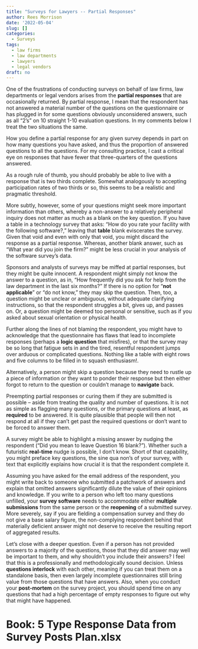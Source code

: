 ```yaml
---
title: "Surveys for Lawyers -- Partial Responses"
author: Rees Morrison
date: '2022-05-04'
slug: []
categories:
  - Surveys
tags:
  - law firms
  - law departments
  - lawyers
  - legal vendors
draft: no
---
```


One of the frustrations of conducting surveys on behalf of law firms, law departments or legal vendors arises from the **partial responses** that are occasionally returned.  By partial response, I mean that the respondent has not answered a material number of the questions on the questionnaire or has plugged in for some questions obviously unconsidered answers, such as all “2’s” on 10 straight 1-10 evaluation questions.  In my comments below I treat the two situations the same.

<!--more-->

How you define a partial response for any given survey depends in part on how many questions you have asked, and thus the proportion of answered questions to all the questions.  For my consulting practice, I cast a critical eye on responses that have fewer that three-quarters of the questions answered.  

As a rough rule of thumb, you should probably be able to live with a response that is two thirds complete.  Somewhat analogously to accepting participation rates of two thirds or so, this seems to be a realistic and pragmatic threshold.  

More subtly, however, some of your questions might seek more important information than others, whereby a non-answer to a relatively peripheral inquiry does not matter as much as a blank on the key question.  If you have a table in a technology survey that asks: “How do you rate your facility with the following software?,” leaving that **table** blank eviscerates the survey.   Given that void and even with only that void, you might discard the response as a partial response.  Whereas, another blank answer, such as “What year did you join the firm?” might be less crucial in your analysis of the software survey’s data.

Sponsors and analysts of surveys may be miffed at partial responses, but they might be quite innocent.  A respondent might simply not know the answer to a question, as in, “How frequently did you ask for help from the law department in the last six months?”  If there is no option for “**not applicable**” or “do not know,” they may skip the question.  Then, too, a question might be unclear or ambiguous, without adequate clarifying instructions, so that the respondent struggles a bit, gives up, and passes on.  Or, a question might be deemed too personal or sensitive, such as if you asked about sexual orientation or physical health.

Further along the lines of not blaming the respondent, you might have to acknowledge that the questionnaire has flaws that lead to incomplete responses (perhaps a **logic question** that misfires), or that the survey may be so long that fatigue sets in and the tired, resentful respondent jumps over arduous or complicated questions.  Nothing like a table with eight rows and five columns to be filled in to squash enthusiasm!.

Alternatively, a person might skip a question because they need to rustle up a piece of information or they want to ponder their response but then either forgot to return to the question or couldn’t manage to **navigate** back.  

Preempting partial responses or curing them if they are submitted is possible – aside from treating the quality and number of questions.   It is not as simple as flagging many questions, or the primary questions at least, as **required** to be answered.  It is quite plausible that people will then not respond at all if they can’t get past the required questions or don’t want to be forced to answer them.

A survey might be able to highlight a missing answer by nudging the respondent (“Did you mean to leave Question 16 blank?”).  Whether such a futuristic **real-time** nudge is possible, I don’t know.  Short of that capability, you might preface key questions, the sine qua non’s of your survey, with text that explicitly explains how crucial it is that the respondent complete it.

Assuming you have asked for the email address of the respondent, you might write back to someone who submitted a patchwork of answers and explain that omitted answers significantly dilute the value of their opinions and knowledge.  If you write to a person who left too many questions unfilled, your **survey software** needs to accommodate either **multiple submissions** from the same person or the **reopening** of a submitted survey.  More severely, say if you are fielding a compensation survey and they do not give a base salary figure, the non-complying respondent behind that materially deficient answer might not deserve to receive the resulting report of aggregated results.

Let’s close with a deeper question.  Even if a person has not provided answers to a majority of the questions, those that they did answer may well be important to them, and why shouldn’t you include their answers?  I feel that this is a professionally and methodologically sound decision.  Unless **questions interlock** with each other, meaning if you can treat them on a standalone basis, then even largely incomplete questionnaires still bring value from those questions that have answers.  Also, when you conduct your **post-mortem** on the survey project, you should spend time on any questions that had a high percentage of empty responses to figure out why that might have happened.

# Book: 5 Type Response Data from Survey Posts Plan.xlsx